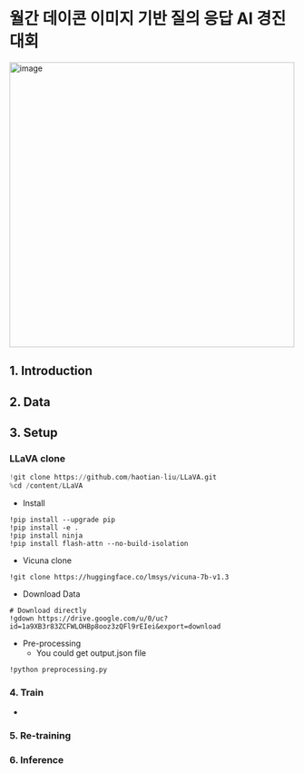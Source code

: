 # 월간 데이콘 이미지 기반 질의 응답 AI 경진대회
<img width="502" alt="image" src="https://github.com/pimang62/dacon-multimodal-vqa/assets/121668884/ed1b318f-f6c6-41db-adba-504f16e15b64">

## 1. Introduction

## 2. Data

## 3. Setup

### LLaVA clone
```python
!git clone https://github.com/haotian-liu/LLaVA.git
%cd /content/LLaVA
```

* Install
```
!pip install --upgrade pip
!pip install -e .
!pip install ninja
!pip install flash-attn --no-build-isolation
```

* Vicuna clone
```
!git clone https://huggingface.co/lmsys/vicuna-7b-v1.3
```

* Download Data
```
# Download directly
!gdown https://drive.google.com/u/0/uc?id=1a9XB3r83ZCFWLOHBp8ooz3zQFl9rEIei&export=download
```

* Pre-processing
  * You could get output.json file
```
!python preprocessing.py
```

### 4. Train
*

### 5. Re-training


### 6. Inference

